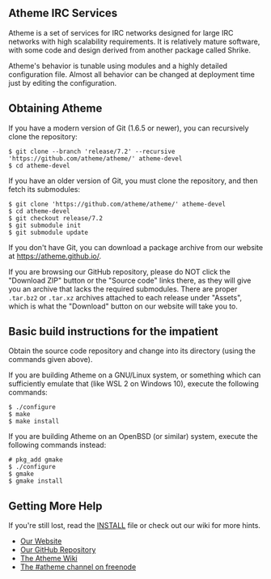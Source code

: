 ## Atheme IRC Services

Atheme is a set of services for IRC networks designed for large IRC networks
with high scalability requirements. It is relatively mature software, with
some code and design derived from another package called Shrike.

Atheme's behavior is tunable using modules and a highly detailed configuration
file. Almost all behavior can be changed at deployment time just by editing
the configuration.



## Obtaining Atheme

If you have a modern version of Git (1.6.5 or newer), you can recursively
clone the repository:

    $ git clone --branch 'release/7.2' --recursive 'https://github.com/atheme/atheme/' atheme-devel
    $ cd atheme-devel

If you have an older version of Git, you must clone the repository, and then
fetch its submodules:

    $ git clone 'https://github.com/atheme/atheme/' atheme-devel
    $ cd atheme-devel
    $ git checkout release/7.2
    $ git submodule init
    $ git submodule update

If you don't have Git, you can download a package archive from our website at
<https://atheme.github.io/>.

If you are browsing our GitHub repository, please do NOT click the "Download
ZIP" button or the "Source code" links there, as they will give you an archive
that lacks the required submodules. There are proper `.tar.bz2` or `.tar.xz`
archives attached to each release under "Assets", which is what the "Download"
button on our website will take you to.



## Basic build instructions for the impatient

Obtain the source code repository and change into its directory (using the
commands given above).

If you are building Atheme on a GNU/Linux system, or something which can
sufficiently emulate that (like WSL 2 on Windows 10), execute the following
commands:

    $ ./configure
    $ make
    $ make install

If you are building Atheme on an OpenBSD (or similar) system, execute the
following commands instead:

    # pkg_add gmake
    $ ./configure
    $ gmake
    $ gmake install



## Getting More Help

If you're still lost, read the [INSTALL](INSTALL) file or check out our wiki
for more hints.

- [Our Website](https://atheme.github.io/)
- [Our GitHub Repository](https://github.com/atheme/atheme/)
- [The Atheme Wiki](https://github.com/atheme/atheme/wiki/)
- [The #atheme channel on freenode](ircs://chat.freenode.net:6697/#atheme)
